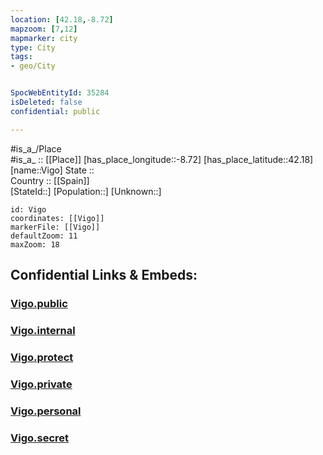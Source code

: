 ```yaml
---
location: [42.18,-8.72] 
mapzoom: [7,12] 
mapmarker: city 
type: City
tags:
- geo/City


SpocWebEntityId: 35284
isDeleted: false
confidential: public

---
```

#is_a_/Place  
#is_a_ :: [[Place]] 
[has_place_longitude::-8.72] 
[has_place_latitude::42.18] 
[name::Vigo] 
State ::  
Country :: [[Spain]]  
[StateId::] 
[Population::] 
[Unknown::] 


```leaflet
id: Vigo
coordinates: [[Vigo]] 
markerFile: [[Vigo]] 
defaultZoom: 11 
maxZoom: 18
```


## Confidential Links & Embeds: 

### [Vigo.public](/_public/\Earth\Continent\Europe\Europe~South\Spain\Provinces~Spain\Galicia\Pontevedra.Province\CityVigo.public.md) 

### [Vigo.internal](/_internal/\Earth\Continent\Europe\Europe~South\Spain\Provinces~Spain\Galicia\Pontevedra.Province\CityVigo.internal.md) 

### [Vigo.protect](/_protect/\Earth\Continent\Europe\Europe~South\Spain\Provinces~Spain\Galicia\Pontevedra.Province\CityVigo.protect.md) 

### [Vigo.private](/_private/\Earth\Continent\Europe\Europe~South\Spain\Provinces~Spain\Galicia\Pontevedra.Province\CityVigo.private.md) 

### [Vigo.personal](/_personal/\Earth\Continent\Europe\Europe~South\Spain\Provinces~Spain\Galicia\Pontevedra.Province\CityVigo.personal.md) 

### [Vigo.secret](/_secret/\Earth\Continent\Europe\Europe~South\Spain\Provinces~Spain\Galicia\Pontevedra.Province\CityVigo.secret.md)

